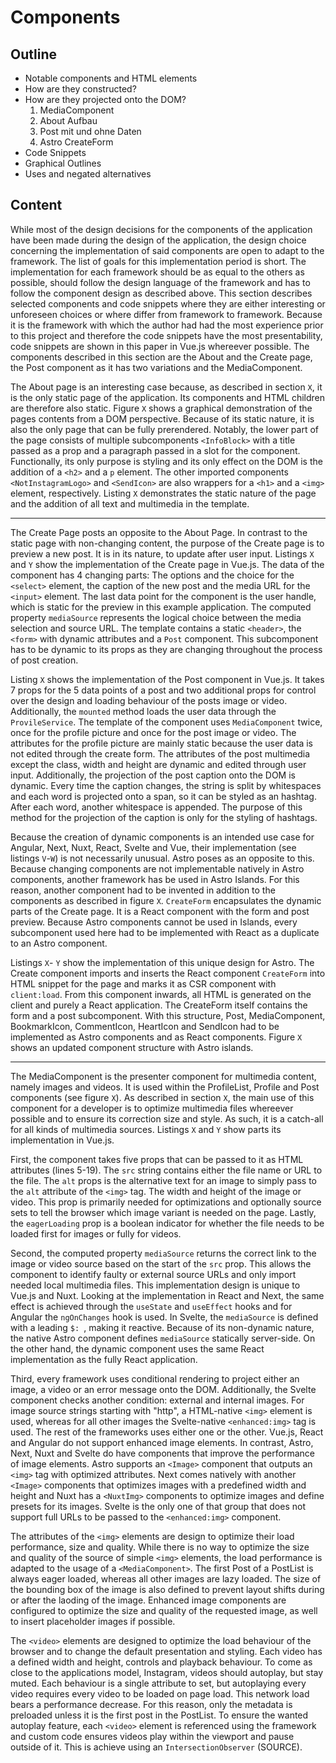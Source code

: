 # Components

## Outline

- Notable components and HTML elements
- How are they constructed?
- How are they projected onto the DOM?
  1. MediaComponent
  2. About Aufbau
  3. Post mit und ohne Daten
  4. Astro CreateForm
- Code Snippets
- Graphical Outlines
- Uses and negated alternatives

## Content

While most of the design decisions for the components of the application have been made during the design of the application, the design choice concerning the implementation of said components are open to adapt to the framework. The list of goals for this implementation period is short. The implementation for each framework should be as equal to the others as possible, should follow the design language of the framework and has to follow the component design as described above.
This section describes selected components and code snippets where they are either interesting or unforeseen choices or where differ from framework to framework. Because it is the framework with which the author had had the most experience prior to this project and therefore the code snippets have the most presentability, code snippets are shown in this paper in Vue.js whereever possible. 
The components described in this section are the About and the Create page, the Post component as it has two variations and the MediaComponent.

The About page is an interesting case because, as described in section `X`, it is the only static page of the application. Its components and HTML children are therefore also static. Figure `X` shows a graphical demonstration of the pages contents from a DOM perspective. Because of its static nature, it is also the only page that can be fully prerendered. Notably, the lower part of the page consists of multiple subcomponents `<InfoBlock>` with a title passed as a prop and a paragraph passed in a slot for the component. Functionally, its only purpose is styling and its only effect on the DOM is the addition of a `<h2>` and a `p` element. The other imported components `<NotInstagramLogo>` and `<SendIcon>` are also wrappers for a `<h1>` and a `<img>` element, respectively. Listing `X` demonstrates the static nature of the page and the addition of all text and multimedia in the template.

---

The Create Page posts an opposite to the About Page. In contrast to the static page with non-changing content, the purpose of the Create page is to preview a new post. It is in its nature, to update after user input. Listings `X` and `Y` show the implementation of the Create page in Vue.js. The data of the component has 4 changing parts: The options and the choice for the `<select>` element, the caption of the new post and the media URL for the `<input>` element. The last data point for the component is the user handle, which is static for the preview in this example application. The computed property `mediaSource` represents the logical choice between the media selection and source URL. The template contains a static `<header>`, the `<form>` with dynamic attributes and a `Post` component.
This subcomponent has to be dynamic to its props as they are changing throughout the process of post creation.

Listing `X` shows the implementation of the Post component in Vue.js. It takes 7 props for the 5 data points of a post and two additional props for control over the design and loading behaviour of the posts image or video. Additionally, the `mounted` method loads the user data through the `ProvileService`. The template of the component uses `MediaComponent` twice, once for the profile picture and once for the post image or video. The attributes for the profile picture are mainly static because the user data is not edited through the create form. The attributes of the post multimedia except the class, width and height are dynamic and edited through user input. Additionally, the projection of the post caption onto the DOM is dynamic. Every time the caption changes, the string is split by whitespaces and each word is projected onto a span, so it can be styled as an hashtag. After each word, another whitespace is appended. The purpose of this method for the projection of the caption is only for the styling of hashtags.

Because the creation of dynamic components is an intended use case for Angular, Next, Nuxt, React, Svelte <!-- REVIEW: is it? --> and Vue, their implementation (see listings `V`-`W`) is not necessarily unusual. Astro poses as an opposite to this. Because changing components are not implementable natively in Astro components, another framework has be used in Astro Islands. For this reason, another component had to be invented in addition to the components as described in figure `X`. `CreateForm` encapsulates the dynamic parts of the Create page. It is a React component with the form and post preview. Because Astro components cannot be used in Islands, every subcomponent used here had to be implemented with React as a duplicate to an Astro component.

Listings `X`- `Y` show the implementation of this unique design for Astro. The Create component imports and inserts the React component `CreateForm` into HTML snippet for the page and marks it as CSR component with `client:load`. From this component inwards, all HTML is generated on the client and purely a React application.  The CreateForm itself contains the form and a post subcomponent. With this structure, Post, MediaComponent, BookmarkIcon, CommentIcon, HeartIcon and SendIcon had to be implemented as Astro components and as React components. Figure `X` shows an updated component structure with Astro islands.

---

The MediaComponent is the presenter component for multimedia content, namely images and videos. It is used within the ProfileList, Profile and Post components (see figure `X`). As described in section `X`, the main use of this component for a developer is to optimize multimedia files whereever possible and to ensure its correction size and style. As such, it is a catch-all for all kinds of multimedia sources. Listings `X` and `Y` show parts its implementation in Vue.js.

<!-- 
5 props
computed property
v-ifs (mediaSource.endsWith)
image attributes
video attributes (not source)
 -->

First, the component takes five props that can be passed to it as HTML attributes (lines 5-19). The `src` string contains either the file name or URL to the file. The `alt` props is the alternative text for an image to simply pass to the `alt` attribute of the `<img>` tag. The width and height of the image or video. This prop is primarily needed for optimizations and optionally source sets to tell the browser which image variant is needed on the page. Lastly, the `eagerLoading` prop is a boolean indicator for whether the file needs to be loaded first for images or fully for videos.

Second, the computed property `mediaSource` returns the correct link to the image or video source based on the start of the `src` prop. This allows the component to identify faulty or external source URLs and only import needed local multimedia files. This implementation design is unique to Vue.js and Nuxt. Looking at the implementation in React and Next, the same effect is achieved through the `useState` and `useEffect` hooks and for Angular the `ngOnChanges` hook is used. In Svelte, the `mediaSource` is defined with a leading `$: `, making it reactive. Because of its non-dynamic nature, the native Astro component defines `mediaSource` statically server-side. On the other hand, the dynamic component uses the same React implementation as the fully React application.

Third, every framework uses conditional rendering to project either an image, a video or an error message onto the DOM.
Additionally, the Svelte component checks another condition: external and internal images. For image source strings starting with "http", a HTML-native `<img>` element is used, whereas for all other images the Svelte-native `<enhanced:img>` tag is used. The rest of the frameworks uses either one or the other. Vue.js, React and Angular do not support enhanced image elements. In contrast, Astro, Next, Nuxt and Svelte do have components that improve the performance of image elements. Astro supports an `<Image>` component that outputs an `<img>` tag with optimized attributes. Next comes natively with another `<Image>` components that optimizes images with a predefined width and height and Nuxt has a `<NuxtImg>` components to optimize images and define presets for its images. Svelte is the only one of that group that does not support full URLs to be passed to the `<enhanced:img>` component.

The attributes of the `<img>` elements are design to optimize their load performance, size and quality. While there is no way to optimize the size and quality of the source of simple `<img>` elements, the load performance is adapted to the usage of a `<MediaComponent>`. The first Post of a PostList is always eager loaded, whereas all other images are lazy loaded. The size of the bounding box of the image is also defined to prevent layout shifts during or after the laoding of the image. Enhanced image components are configured to optimize the size and quality of the requested image, as well to insert placeholder images if possible.

The `<video>` elements are designed to optimize the load behaviour of the browser and to change the default presentation and styling. Each video has a defined width and height, controls and playback behaviour. To come as close to the applications model, Instagram, videos should autoplay, but stay muted. Each behaviour is a single attribute to set, but autoplaying every video requires every video to be loaded on page load. This network load bears a performance decrease. For this reason, only the metadata is preloaded unless it is the first post in the PostList. To ensure the wanted autoplay feature, each `<video>` element is referenced using the framework and custom code ensures videos play within the viewport and pause outside of it. This is achieve using an `IntersectionObserver` (SOURCE).